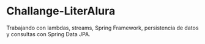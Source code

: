 # Challange-LiterAlura
Trabajando con lambdas, streams, Spring Framework, persistencia de datos y consultas con Spring Data JPA.
